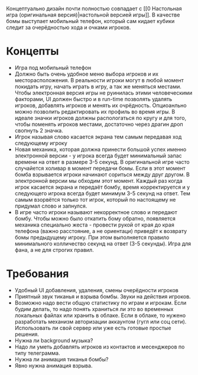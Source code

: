 Концептуально дизайн почти полностью совпадает с [[0 Настольная игра (оригинальная версия)|настольной версией игры]]. В качестве бомы выступает мобильный телефон, который сам кидает кубики следит за очерёдностью хода и очками игроков.

# Концепты
* Игра под мобильный телефон
* Должно быть очень удобное меню выбора игроков и их месторасположения. В реальности игроки могут в любой момент покидать игру, начать играть в игру, а так же меняться местами. Чтобы электронная версия игры не руинилась этими человеческими факторами, UI должен быстро и в run-time позволять удалять игроков, добавлять игроков и менять их очрёдность. Опциоанльно можно позволить редактировать их профиль во время игры. В идеале значки игроков должны распологаться по кругу и для того, чтобы поменять игроков местами, достаточно через драгин дроп свопнуть 2 значка.
* Игрок называя слово касается экрана тем самым передавая ход следующему игроку
* Новая механика, которая должна принести большой успех именно электронной версии - у игрока всегда будет минимальный запас времени на ответ в размере 3-5 секунд. В оригинальной игре часто случайется холивар в момент передачи бомы. Если в этот момент бомба взрывается игроки начинают сориться между друг другом. В электронной версии мы обходим этот момент. Каждый раз когда игрок касается экрана и передаёт бомбу, время корректируется и у следующего игрока всегда будет минимум 3-5 секунд на ответ. Тем самым взорвётся только тот игрок, который по настоящему не придумал слово и запнулся.
* В игре часто игроки называют некорректное слово и передают бомбу. Чтобы можно было откатить бому обратно, появляется механика специально жеста - провести рукой от края до края телефона (важно расстояние, а не ориентаци) приведёт к возврату бомы предыдущему игроку. При этом выполняется правило минимального колличество секунд на ответ (3-5 секунды). Игра для фана, а не для строгих правил.


# Требования
* Удобный UI добавления, удаления, смены очерёдности игроков
* Приятный звук тиканья и взрыва бомбы. Звуки на действия игроков.
* Возможно надо вести общую статистику по играм и игрокам. Если будим делать, то надо понять храниться ли это во временных локальных файлах или хранить в облаке. Если в облаке, то нужено разработать механизм авторизации аккаунтом (гугл или соц сети). Использовать ли свой сервер или уже есть готовые простые решения.
* Нужна ли background музыка?
* Надо ли уметь добавлять игроков из контактов и месенджеров по типу телеграмма.
* Нужна ли анимация тиканья бомбы?
* Явно нужна анимация взрыва.
